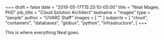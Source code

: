 +++
draft = false
date = "2019-05-17T15:25:10-05:00"
title = "Neal Magee, PhD"
job_title = "Cloud Solution Architect"
lastname = "magee"
type = "people"
author = "UVARC Staff"
images = [
  ""
]
subjects = [
  "cloud",
  "containers",
  "databases",
  "globus",
  "python",
  "infrastructure",
]
+++

This is where everything Neal goes.
